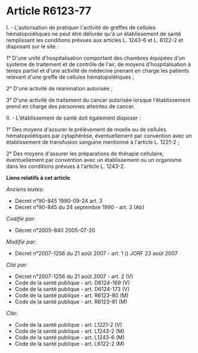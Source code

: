 # Article R6123-77

I. - L'autorisation de pratiquer l'activité de greffes de cellules hématopoïétiques ne peut être délivrée qu'à un
établissement de santé remplissant les conditions prévues aux articles L. 1243-6 et L. 6122-2 et disposant sur le site :

1° D'une unité d'hospitalisation comportant des chambres équipées d'un système de traitement et de contrôle de l'air, de
moyens d'hospitalisation à temps partiel et d'une activité de médecine prenant en charge les patients relevant d'une greffe
de cellules hématopoïétiques ;

2° D'une activité de réanimation autorisée ;

3° D'une activité de traitement du cancer autorisée lorsque l'établissement prend en charge des personnes atteintes de
cancer.

II. - L'établissement de santé doit également disposer :

1° Des moyens d'assurer le prélèvement de moelle ou de cellules hématopoïétiques par cytaphérèse, éventuellement par
convention avec un établissement de transfusion sanguine mentionné à l'article L. 1221-2 ;

2° Des moyens d'assurer les préparations de thérapie cellulaire, éventuellement par convention avec un établissement ou un
organisme dans les conditions prévues à l'article L. 1243-2.

**Liens relatifs à cet article**

_Anciens textes_:

  - Décret n°90-845 1990-09-24 art. 3
  - Décret n°90-845 du 24 septembre 1990 - art. 3 (Ab)

_Codifié par_:

  - Décret n°2005-840 2005-07-20

_Modifié par_:

  - Décret n°2007-1256 du 21 août 2007 - art. 1 () JORF 23 août 2007

_Cité par_:

  - Décret n°2007-1256 du 21 août 2007 - art. 2 (V)
  - Code de la santé publique - art. D6124-169 (V)
  - Code de la santé publique - art. D6124-173 (V)
  - Code de la santé publique - art. R6123-80 (M)
  - Code de la santé publique - art. R6123-81 (M)

_Cite_:

  - Code de la santé publique - art. L1221-2 (V)
  - Code de la santé publique - art. L1243-2 (M)
  - Code de la santé publique - art. L1243-6 (M)
  - Code de la santé publique - art. L6122-2 (M)
